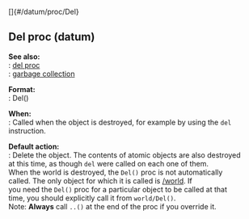 []{#/datum/proc/Del}    
## Del proc (datum)    
**See also:**    
:   [del proc](/ref/proc/del)    
:   [garbage collection](/ref/DM/garbage)    
<!-- -->    
**Format:**    
:   Del()    
<!-- -->    
**When:**    
:   Called when the object is destroyed, for example by using the `del`    
    instruction.    
<!-- -->    
**Default action:**    
:   Delete the object. The contents of atomic objects are also destroyed    
    at this time, as though `del` were called on each one of them.    
When the world is destroyed, the `Del()` proc is not automatically    
called. The only object for which it is called is [/world](/ref/world). If    
you need the `Del()` proc for a particular object to be called at that    
time, you should explicitly call it from `world/Del()`.    
Note: **Always** call `..()` at the end of the proc if you override it.  